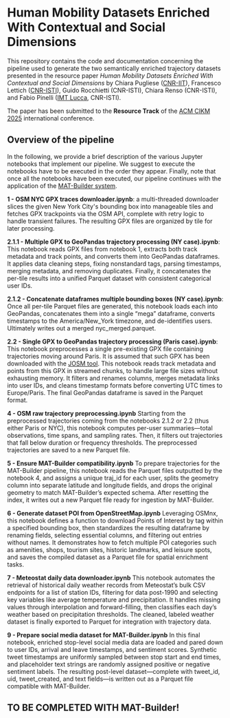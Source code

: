 # Human Mobility Datasets Enriched With Contextual and Social Dimensions

This repository contains the code and documentation concerning the pipeline used to generate the two semantically enriched trajectory datasets presented in the resource paper *Human Mobility Datasets Enriched With Contextual and Social Dimensions* by Chiara Pugliese ([CNR-IIT](https://www.iit.cnr.it/en/)), Francesco Lettich ([CNR-ISTI](https://www.isti.cnr.it/en/)), Guido Rocchietti (CNR-ISTI), Chiara Renso (CNR-ISTI), and Fabio Pinelli ([IMT Lucca](https://www.imtlucca.it/), CNR-ISTI). 

The paper has been submitted to the **Resource Track** of the [ACM CIKM 2025](https://cikm2025.org/) international conference.


## Overview of the pipeline

In the following, we provide a brief description of the various Jupyter notebooks that implement our pipeline. We suggest to execute the notebooks have to be executed in the order they appear.
Finally, note that once all the notebooks have been executed, our pipeline continues with the application of the [MAT-Builder system](https://github.com/chiarap2/MAT_Builder).

**1 - OSM NYC GPX traces downloader.ipynb**: 
a multi-threaded downloader slices the given New York City's bounding box into manageable tiles and fetches GPX trackpoints via the OSM API, complete with retry logic to handle transient failures. The resulting GPX files are organized by tile for later processing.

**2.1.1 - Multiple GPX to GeoPandas trajectory processing (NY case).ipynb**:
This notebook reads GPX files from notebook 1, extracts both track metadata and track points, and converts them into GeoPandas dataframes. It applies data cleaning steps, fixing nonstandard tags, parsing timestamps, merging metadata, and removing duplicates. Finally, it concatenates the per-tile results into a unified Parquet dataset with consistent categorical user IDs.

**2.1.2 - Concatenate dataframes multiple bounding boxes (NY case).ipynb**:
Once all per-tile Parquet files are generated, this notebook loads each into GeoPandas, concatenates them into a single “mega” dataframe, converts timestamps to the America/New_York timezone, and de-identifies users. Ultimately writes out a merged nyc_merged.parquet.

**2.2 - Single GPX to GeoPandas trajectory processing (Paris case).ipynb**:
This notebook preprocesses a single pre-existing GPX file containing trajectories moving around Paris. It is assumed that such GPX has been downloaded with the [JOSM tool](https://josm.openstreetmap.de/). This notebook reads track metadata and points from this GPX in streamed chunks, to handle large file sizes without exhausting memory. It filters and renames columns, merges metadata links into user IDs, and cleans timestamp formats before converting UTC times to Europe/Paris. The final GeoPandas dataframe is saved in the Parquet format.

**4 - OSM raw trajectory preprocessing.ipynb**
Starting from the preprocessed trajectories coming from the notebooks 2.1.2 or 2.2 (thus either Paris or NYC), this notebook computes per-user summaries—total observations, time spans, and sampling rates. Then, it filters out trajectories that fall below duration or frequency thresholds. The preprocessed trajectories are saved to a new Parquet file.

**5 - Ensure MAT-Builder compatibility.ipynb**
To prepare trajectories for the MAT-Builder pipeline, this notebook reads the Parquet files outputted by the notebook 4, and assigns a unique traj_id for each user, splits the geometry column into separate latitude and longitude fields, and drops the original geometry to match MAT-Builder’s expected schema. After resetting the index, it writes out a new Parquet file ready for ingestion by MAT-Builder.

**6 - Generate dataset POI from OpenStreetMap.ipynb**
Leveraging OSMnx, this notebook defines a function to download Points of Interest by tag within a specified bounding box, then standardizes the resulting dataframe by renaming fields, selecting essential columns, and filtering out entries without names. It demonstrates how to fetch multiple POI categories such as amenities, shops, tourism sites, historic landmarks, and leisure spots, and saves the compiled dataset as a Parquet file for spatial enrichment tasks.

**7 - Meteostat daily data downloader.ipynb**
This notebook automates the retrieval of historical daily weather records from Meteostat’s bulk CSV endpoints for a list of station IDs, filtering for data post-1990 and selecting key variables like average temperature and precipitation. It handles missing values through interpolation and forward-filling, then classifies each day’s weather based on precipitation thresholds. The cleaned, labeled weather dataset is finally exported to Parquet for integration with trajectory data.

**9 - Prepare social media dataset for MAT-Builder.ipynb**
In this final notebook, enriched stop-level social media data are loaded and pared down to user IDs, arrival and leave timestamps, and sentiment scores. Synthetic tweet timestamps are uniformly sampled between stop start and end times, and placeholder text strings are randomly assigned positive or negative sentiment labels. The resulting post-level dataset—complete with tweet_id, uid, tweet_created, and text fields—is written out as a Parquet file compatible with MAT-Builder.

## TO BE COMPLETED WITH MAT-Builder! 
